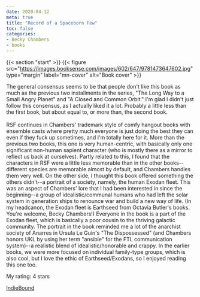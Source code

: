 ```yaml
---
date: 2020-04-12
meta: true
title: "Record of a Spaceborn Few"
toc: false
categories:
- Becky Chambers
- books
---
```


{{< section "start" >}}
{{< figure src="https://images.booksense.com/images/602/647/9781473647602.jpg" type="margin" label="mn-cover" alt="Book cover" >}}

The general consensus seems to be that people don't like this book as much as the previous two installments in the series, "The Long Way to a Small Angry Planet" and "A Closed and Common Orbit." I'm glad I didn't just follow this consensus, as I actually liked it a lot. Probably a little less than the first book, but about equal to, or more than, the second book.<br /><br />RSF continues in Chambers' trademark style of comfy hangout books with ensemble casts where pretty much everyone is just doing the best they can even if they fuck up sometimes, and I'm totally here for it. More than the previous two books, this one is very human-centric, with basically only one significant non-human sapient character (who is mostly there as a mirror to reflect us back at ourselves). Partly related to this, I found that the characters in RSF were a little less memorable than in the other books--different species are memorable almost by default, and Chambers handles them very well. On the other side, I thought this book offered something the others didn't--a portrait of a society, namely, the human Exodan fleet. This was an aspect of Chambers' lore that I had been interested in since the beginning--a group of idealistic/communal humans who had left the solar system in generation ships to renounce war and build a new way of life. (In my headcanon, the Exodan fleet is Earthseed from Octavia Butler's books. You're welcome, Becky Chambers!) Everyone in the book is a part of the Exodan fleet, which is basically a poor cousin to the thriving galactic community. The portrait in the book reminded me a lot of the anarchist society of Anarres in Ursula Le Guin's "The Dispossessed" (and Chambers honors UKL by using her term "ansible" for the FTL communication system)--a realistic blend of idealistic/honorable and crappy. In the earlier books, we were more focused on individual family-type groups, which is also cool, but I love the ethic of Earthseed/Exodans, so I enjoyed reading this one too. 

My rating: 4 stars  

[IndieBound](https://www.indiebound.org/book/9781473647602)
